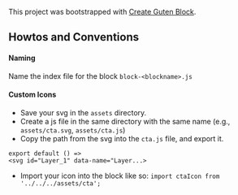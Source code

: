 This project was bootstrapped with [Create Guten Block](https://github.com/ahmadawais/create-guten-block).

## Howtos and Conventions

#### Naming
Name the index file for the block `block-<blockname>.js`

#### Custom Icons
* Save your svg in the `assets` directory. 
* Create a js file in the same directory with the same name (e.g., `assets/cta.svg`, `assets/cta.js`)
* Copy the path from the svg into the `cta.js` file, and export it.
```
export default () =>
<svg id="Layer_1" data-name="Layer...>
```
*   Import your icon into the block like so: `import ctaIcon from '../../../assets/cta';
`